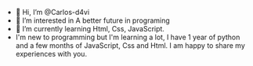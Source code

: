 - 👋 Hi, I’m @Carlos-d4vi
- 👀 I’m interested in A better future in programing
- 🌱 I’m currently learning Html, Css, JavaScript.
- I'm new to programming but I'm learning a lot, I have 1 year of python and a few months of JavaScript, Css and Html. I am happy to share my experiences with you.
